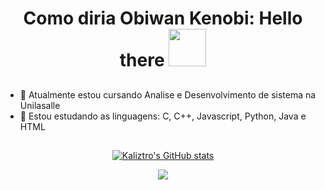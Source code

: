 <div>

<h1  align="center">
  
  Como diria Obiwan Kenobi: Hello there <img src="https://media3.giphy.com/media/v1.Y2lkPTc5MGI3NjExNTFlMjJmZWNmOWMxM2ZjM2RhMTcxOWQ1ZTQxNjAwY2UyODcyZjY1NyZlcD12MV9pbnRlcm5hbF9naWZzX2dpZklkJmN0PXM/sVFimSaeVvuThId1DM/giphy.gif" width=60>
  
</h1>

##

- 🌱 Atualmente estou cursando Analise e Desenvolvimento de sistema na Unilasalle
- 📖 Estou estudando as linguagens: C, C++, Javascript, Python, Java e HTML 

##
  
</div>

<div align="center">
  
 [![Kaliztro's GitHub stats](https://github-readme-stats.vercel.app/api?username=kaliztro&count_private=true&show_icons=true&theme=dark&icon_color=00d7ff&title_color=3498db&text_color=ffffff&border_color=3498db&locale=pt-br)](https://github.com/anuraghazra/github-readme-stats)

  
 <link rel="stylesheet" href="https://cdn.jsdelivr.net/gh/devicons/devicon@v2.15.1/devicon.min.css">
          
  
 <a href="https://discord.gg/WqmX4gXKkX" target="_blank"><img src="https://img.shields.io/badge/Discord-7289DA?style=for-the-badge&logo=discord&logoColor=white" target="_blank"></a> 
 
<!-- ![Snake animation](https://github.com/kaliztro/kaliztro/blob/output/github-contribution-grid-snake.svg) -->  <!-- mudar a cor da cobrinha -->
  
</div>


 
 
<!--
**kaliztro/kaliztro** is a ✨ _special_ ✨ repository because its `README.md` (this file) appears on your GitHub profile.

Here are some ideas to get you started:

- 🔭 I’m currently working on ...
- 🌱 I’m currently learning ...
- 👯 I’m looking to collaborate on ...
- 🤔 I’m looking for help with ...
- 💬 Ask me about ...
- 📫 How to reach me: ...
- 😄 Pronouns: ...
- ⚡ Fun fact: ...
-->
